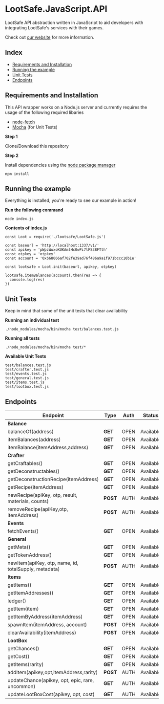 # LootSafe.JavaScript.API

LootSafe API abstraction written in JavaScript to aid developers with integrating LootSafe's services with their games.

Check out [our website](http://lootsafe.io/) for more information.

## Index

* [Requirements and Installation](#requirements-and-installation)
* [Running the example](#running-the-example)
* [Unit Tests](#unit-tests)
* [Endpoints](#endpoints)

## Requirements and Installation

This API wrapper works on a Node.js server and currently requires the usage of the following required libaries

* [node-fetch](https://www.npmjs.com/package/node-fetch)
* [Mocha](https://github.com/mochajs/mocha) (for Unit Tests)

**Step 1** 

Clone/Download this repository

**Step 2** 

Install dependencies using the [node package manager](https://www.npmjs.com/get-npm)

  ```npm install``` 

## Running the example

Everything is installed, you're ready to see our example in action!

**Run the following command**

```
node index.js
```

**Contents of index.js**

```
const Loot = require('./lootsafe/LootSafe.js')

const baseurl = 'http://localhost:1337/v1/'
const apikey = 'pWpzWuxoKUKAmlHc0wPi7lFS38FTth'
const otpkey = 'otpkey'
const account = '0xb68066af702fe39ad76f486a9a1f971bccc10b1e'

const lootsafe = Loot.init(baseurl, apikey, otpkey)

lootsafe.itemBalances(account).then(res => {
  console.log(res)
})    
```

## Unit Tests

Keep in mind that some of the unit tests that clear availability 

**Running an individual test**

```
./node_modules/mocha/bin/mocha test/balances.test.js
```

**Running all tests**

```
./node_modules/mocha/bin/mocha test/*
```

**Available Unit Tests**

```
test/balances.test.js
test/crafter.test.js
test/events.test.js
test/general.test.js
test/items.test.js
test/lootbox.test.js
```

## Endpoints
 Endpoint  | Type | Auth | Status |
|---|---|---|---|
| **Balance**   |   |   |   |
| balanceOf(address)  | **GET**  | OPEN  | Available |
| itemBalances(address)  | **GET**  | OPEN  | Available |
| itemBalance(itemAddress,address)  | **GET**  | OPEN   | Available |
| **Crafter**   |   |   |   |
| getCraftables()  | **GET**  | OPEN   | Available |
| getDeconstructables()  | **GET**  | OPEN   | Available |
| getDeconstructionRecipe(itemAddress)  | **GET**  | OPEN   | Available |
| getRecipe(itemAddress) | **GET**  | OPEN   | Available |
| newRecipe(apiKey, otp, result, materials, counts)  | **POST**  | AUTH   | Available |
| removeRecipe(apiKey,otp, itemAddress)  | **POST**  | AUTH   | Available 
| **Events**  |   |   |   |
| fetchEvents()  | **GET**  | OPEN   | Available |
| **General**  |   |   |   |
| getMeta()  | **GET**  | OPEN   | Available |
| getTokenAddress()  | **GET**  | OPEN   | Available |
| newItem(apiKey, otp, name, id, totalSupply, metadata) | **POST**  | AUTH   | Available |
| **Items**  |   |   |   |
| getItems()  | **GET**  | OPEN   | Available |
| getItemAddresses()  | **GET**  | OPEN   | Available |
| ledger()  | **GET**  | OPEN   | Available |
| getItem(item)  | **GET**  | OPEN   | Available |
| getItemByAddress(itemAddress) | **GET**  | OPEN   | Available |
| spawnItem(itemAddress, account) | **POST**  | OPEN   | Available |
| clearAvailability(itemAddress) | **POST**  | OPEN   | Available |
| **LootBox** |   |   |   |
| getChances()  | **GET**  | OPEN   | Available |
| getCost()  | **GET**  | OPEN   | Available |
| getItems(rarity)  | **GET**  | OPEN   | Available |
| addItem(apikey,opt,itemAddress,rarity)  | **POST**  | AUTH  | Available |
| updateChance(apikey, opt, epic, rare, uncommon) | **GET**  | AUTH  | Available |
| updateLootBoxCost(apikey, opt, cost)  | **GET**  | AUTH  | Available |
